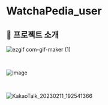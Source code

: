 # WatchaPedia_user

## :bookmark_tabs: 프로젝트 소개 
![ezgif com-gif-maker (1)](https://user-images.githubusercontent.com/92245622/218246176-9861429c-31da-4ed2-b09e-c4dbec94bbae.gif)

<br />

![image](https://user-images.githubusercontent.com/92245622/218493531-235724a2-3ab7-440d-9c99-317088e7fa46.png)

<br />

![KakaoTalk_20230211_192541366](https://user-images.githubusercontent.com/92245622/218253248-068662f3-15d3-4bf7-aadd-d810ebce5e41.png)

<br />

